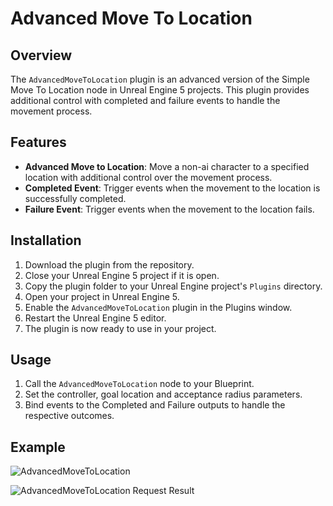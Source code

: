 # Advanced Move To Location

## Overview

The `AdvancedMoveToLocation` plugin is an advanced version of the Simple Move To Location node in Unreal Engine 5 projects.
This plugin provides additional control with completed and failure events to handle the movement process.

## Features

- **Advanced Move to Location**: Move a non-ai character to a specified location with additional control over the movement process.
- **Completed Event**: Trigger events when the movement to the location is successfully completed.
- **Failure Event**: Trigger events when the movement to the location fails.

## Installation

1. Download the plugin from the repository.
2. Close your Unreal Engine 5 project if it is open.
3. Copy the plugin folder to your Unreal Engine project's `Plugins` directory.
4. Open your project in Unreal Engine 5.
5. Enable the `AdvancedMoveToLocation` plugin in the Plugins window.
6. Restart the Unreal Engine 5 editor.
7. The plugin is now ready to use in your project.

## Usage

1. Call the `AdvancedMoveToLocation` node to your Blueprint.
2. Set the controller, goal location and acceptance radius parameters.
3. Bind events to the Completed and Failure outputs to handle the respective outcomes.

## Example
![AdvancedMoveToLocation](images/img.png)

![AdvancedMoveToLocation Request Result](images/img_1.png)